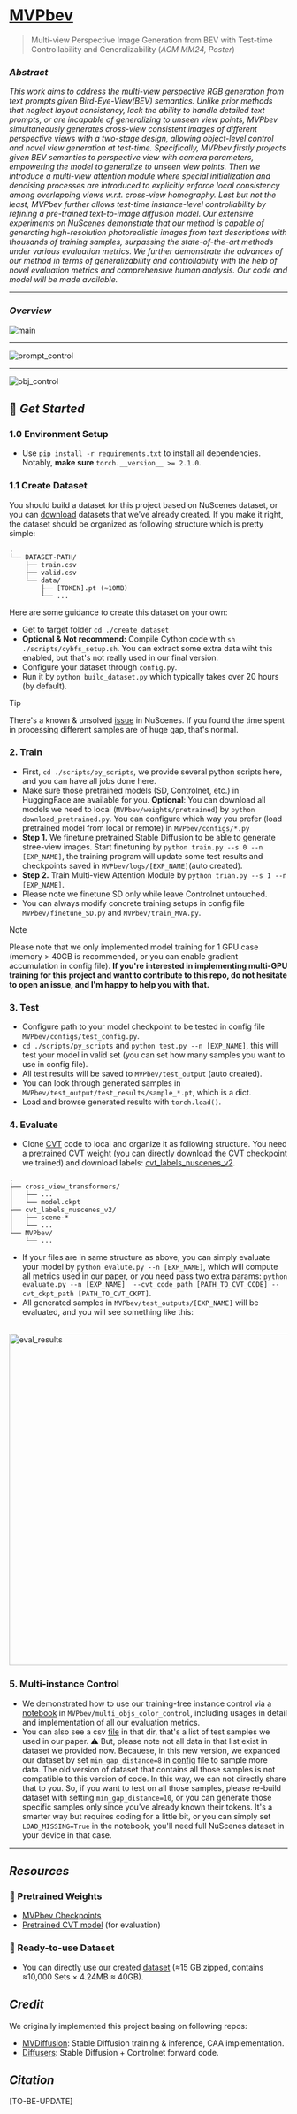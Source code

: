 # [MVPbev](dummy_paper_link)
> Multi-view Perspective Image Generation from BEV with Test-time Controllability and Generalizability (*ACM MM24, Poster*)

### *Abstract*
*This work aims to address the multi-view perspective RGB generation from text prompts given Bird-Eye-View(BEV) 
semantics. Unlike prior methods that neglect layout consistency, lack the ability to handle detailed text prompts,
or are incapable of generalizing to unseen view points, MVPbev simultaneously generates cross-view consistent 
images of different perspective views with a two-stage design, allowing object-level control and novel view 
generation at test-time. Specifically, MVPbev firstly projects given BEV semantics to perspective view with 
camera parameters, empowering the model to generalize to unseen view points. Then we introduce a multi-view 
attention module where special initialization and denoising processes are introduced to explicitly enforce local 
consistency among overlapping views w.r.t. cross-view homography. Last but not the least, MVPbev further allows 
test-time instance-level controllability by refining a pre-trained text-to-image diffusion model. Our extensive 
experiments on NuScenes demonstrate that our method is capable of generating high-resolution photorealistic images
from text descriptions with thousands of training samples, surpassing the state-of-the-art methods under various 
evaluation metrics. We further demonstrate the advances of our method in terms of generalizability and 
controllability with the help of novel evaluation metrics and comprehensive human analysis. Our code and model 
will be made available.*

------------------------

### *Overview*
<img src='assets/images/main.png'    alt="main"/>

------------------------

<img src='assets/images/fixed_bev_prompt_control.png'  alt="prompt_control"/>

-----------------------
<img src='assets/images/color_control_results.jpg'  alt="obj_control"/>

## 🔮 *Get Started*
### 1.0 Environment Setup 
- Use `pip install -r requirements.txt` to install all dependencies. Notably, **make sure** `torch.__version__ >= 2.1.0`.
### 1.1 Create Dataset
You should build a dataset for this project based on NuScenes dataset, or you can [download](#resources) datasets that we've already created.
If you make it right, the dataset should be organized as following structure which is pretty simple:

```
.
└── DATASET-PATH/
    ├── train.csv
    ├── valid.csv
    └── data/
        ├── [TOKEN].pt (≈10MB)
        └── ...
```
Here are some guidance to create this dataset on your own:
- Get to target folder `cd ./create_dataset`
- **Optional & Not recommend:** Compile Cython code with `sh ./scripts/cybfs_setup.sh`. You can extract some extra data 
wiht this enabled, but that's not really used in our final version.
- Configure your dataset through `config.py`.
- Run it by `python build_dataset.py` which typically takes over 20 hours (by default). 

> [!TIP]
> There's a known & unsolved [issue](https://github.com/nutonomy/nuscenes-devkit/issues/1018) in NuScenes. If you found the time 
spent in processing different samples are of huge gap, that's normal.

### 2. Train
- First, `cd ./scripts/py_scripts`, we provide several python scripts here, and you can have all jobs done here.
- Make sure those pretrained models (SD, Controlnet, etc.) in HuggingFace are available for you. **Optional**: You can 
download all models we need to local (`MVPbev/weights/pretrained`) by `python download_pretrained.py`. You can configure 
which way you prefer (load pretrained model from local or remote) in `MVPbev/configs/*.py`
- **Step 1.** We finetune pretrained Stable Diffusion to be able to generate stree-view images. Start finetuning by 
`python train.py --s 0 --n [EXP_NAME]`, the training program will update some test results and checkpoints saved in 
`MVPbev/logs/[EXP_NAME]`(auto created). 
- **Step 2.** Train Multi-view Attention Module by `python trian.py --s 1 --n [EXP_NAME]`.
- Please note we finetune SD only while leave Controlnet untouched.
- You can always modify concrete training setups in config file `MVPbev/finetune_SD.py` and `MVPbev/train_MVA.py`.
> [!NOTE]
> Please note that we only implemented model training for 1 GPU case (memory > 40GB is recommended, or you can enable gradient 
accumulation in config file). **If you're interested in implementing multi-GPU training for this project and want to contribute
to this repo, do not hesitate to open an issue, and I'm happy to help you with that.**
### 3. Test
- Configure path to your model checkpoint to be tested in config file `MVPbev/configs/test_config.py`.
- `cd ./scripts/py_scripts` and `python test.py --n [EXP_NAME]`, this will test your model in valid set (you can set how 
many samples you want to use in config file).
- All test results will be saved to `MVPbev/test_output` (auto created).
- You can look through generated samples in `MVPbev/test_output/test_results/sample_*.pt`, which is a dict.
- Load and browse generated results with `torch.load()`.

### 4. Evaluate
- Clone [CVT](https://github.com/bradyz/cross_view_transformers) code to local and organize it as following structure. 
You need a pretrained CVT weight (you can directly download the CVT checkpoint we trained) and download labels: 
[cvt_labels_nuscenes_v2](https://www.cs.utexas.edu/~bzhou/cvt/cvt_labels_nuscenes.tar.gz).
```
.
├── cross_view_transformers/
│   ├── ...
│   └── model.ckpt
├── cvt_labels_nuscenes_v2/
│   ├── scene-*
│   └── ...
└── MVPbev/
    └── ...
```
- If your files are in same structure as above, you can simply evaluate your model by `python evalute.py --n [EXP_NAME]`, 
which will compute all metrics used in our paper, or you need pass two extra params: `python evaluate.py --n [EXP_NAME] 
--cvt_code_path [PATH_TO_CVT_CODE] --cvt_ckpt_path [PATH_TO_CVT_CKPT]`.
- All generated samples in `MVPbev/test_outputs/[EXP_NAME]` will be evaluated, and you will see something like this:

&emsp; <img src='assets/images/eval_result.png' width="600"  alt="eval_results"/>

### 5. Multi-instance Control
- We demonstrated how to use our training-free instance control via a [notebook](multi_objs_color_control/multi_obj_control.ipynb)
in `MVPbev/multi_objs_color_control`, including usages in detail and implementation of all our evaluation metrics.
- You can also see a csv [file](multi_objs_color_control/selected_views.csv) in that dir, that's a list of test samples
we used in our paper. ⚠️ But, please note not all data in that list exist in dataset we provided now. Becauese, in this new version, we
expanded our dataset by set `min_gap_distance=8` in [config](create_dataset/config.py) file to sample more data. The old version of dataset that
contains all those samples is not compatible to this version of code. In this way, we can not directly share that to you. So, if you want to test on
all those samples, please re-build dataset with setting `min_gap_distance=10`, or you can generate those specific samples only since you've
already known their tokens. It's a smarter way but requires coding for a little bit, or you can simply set `LOAD_MISSING=True` in the notebook, you'll
need full NuScenes dataset in your device in that case.

-----------------------------
## *Resources*
### 📑 Pretrained Weights

- [MVPbev Checkpoints](https://mega.nz/folder/KIsGjZQC#HCblF2a-3O_OBiJ1m5vThQ)
- [Pretrained CVT model](https://mega.nz/folder/bNcFnSzJ#STMbFa1uM0V-iC5d-f_Upg) (for evaluation)

### 👜 Ready-to-use Dataset

- You can directly use our created [dataset](https://sharedby.blomp.com/yE2FCo)
(≈15 GB zipped, contains ≈10,000 Sets × 4.24MB ≈ 40GB).

## *Credit*
We originally implemented this project basing on following repos:
- [MVDiffusion](https://github.com/Tangshitao/MVDiffusion): Stable Diffusion training & inference, CAA implementation.
- [Diffusers](https://github.com/huggingface/diffusers): Stable Diffusion + Controlnet forward code.
## *Citation*
[TO-BE-UPDATE]
